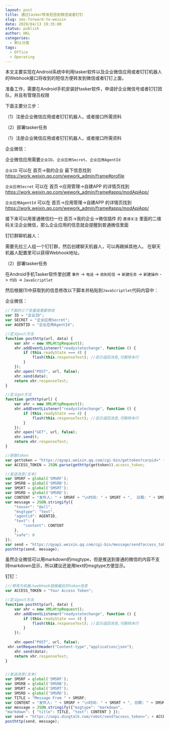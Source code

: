 ```yaml
---
layout: post
title: 通过tasker转发短信到微信或者钉钉
slug: sms-forward-to-weixin
date: 2020/04/13 19:35:00
status: publish
author: HKL
categories: 
  - 默认分类
tags: 
  - Office
  - Operating
---
```


本文主要实现在Android系统中利用tasker软件以及企业微信应用或者钉钉机器人的Webhook接口将收到的短信方便转发到微信或者钉钉上面，

准备工作，需要在Android手机安装好tasker软件，申请好企业微信号或者钉钉团队，并且有管理员权限

下面主要分三步：

（1）注册企业微信应用或者钉钉机器人，或者接口所需资料

（2）部署tasker任务


（1）注册企业微信应用或者钉钉机器人，或者接口所需资料

企业微信：

企业微信应用需要`企业ID`、`企业应用Secret`、`企业应用AgentId`

<!--more-->

`企业ID` 可以在 首页->我的企业 最下信息找到 https://work.weixin.qq.com/wework_admin/frame#profile

`企业应用Secret` 可以在 首页->应用管理->自建APP 的详情页找到 https://work.weixin.qq.com/wework_admin/frame#apps/modApiApp/

`企业应用AgentId` 可以在 首页->应用管理->自建APP 的详情页找到 https://work.weixin.qq.com/wework_admin/frame#apps/modApiApp/

接下来可以用普通微信扫一扫 首页->我的企业->微信插件 的 `邀请关注` 里面的二维码关注企业微信，那么企业应用的信息就会提醒到普通微信里面

钉钉群聊机器人：

需要先拉三人组一个钉钉群，然后创建聊天机器人，可以再踢掉其他人。 在聊天机器人配置里可以获得Webhook地址。


（2）部署tasker任务

在Android手机Tasker软件里创建 `事件` -> `电话` -> `收到短信` -> `新建任务` -> `新建操作` -> `代码` -> `JavaScriptlet`

然后根据(1)中获取到的信息修改以下脚本并粘贴到`JavaScriptlet`代码内容中：

企业微信：

```javascript
//下面的三个变量值需要修改
var ID = "企业ID";
var SECRET = "企业应用Secret";
var AGENTID = "企业应用AgentId";

//定义post方法
function posthttp(url, data) {
    var xhr = new XMLHttpRequest();
    xhr.addEventListener("readystatechange", function () {
        if (this.readyState === 4) {
            flash(this.responseText); //显示返回消息,可删除本行
        }
    });
    xhr.open("POST", url, false);
    xhr.send(data);
    return xhr.responseText;
}

//定义get方法
function gethttp(url) {
    var xhr = new XMLHttpRequest();
    xhr.addEventListener("readystatechange", function () {
        if (this.readyState === 4) {
            flash(this.responseText); //显示返回消息,可删除本行
        }
    });
    xhr.open("GET", url, false);
    xhr.send();
    return xhr.responseText;
}

//获取token
var gettoken = "https://qyapi.weixin.qq.com/cgi-bin/gettoken?corpid=" + ID + "&corpsecret=" + SECRET;
var ACCESS_TOKEN = JSON.parse(gethttp(gettoken)).access_token;

//发送消息(文本)
var SMSRF = global('SMSRF');
var SMSRB = global('SMSRB');
var SMSRT = global('SMSRT');
var SMSRD = global('SMSRD');
var CONTENT = "发件人: " + SMSRF + "\n时间: " + SMSRT + ",  日期: " + SMSRD + "\n短信内容: " + SMSRB;
var message = JSON.stringify({
    "touser": "@all",
    "msgtype": "text",
    "agentid": AGENTID,
    "text": {
        "content": CONTENT
    },
    "safe": 0
});
var send = "https://qyapi.weixin.qq.com/cgi-bin/message/send?access_token=" + ACCESS_TOKEN;
posthttp(send, message);
```

虽然企业微信可以用markdown的msgtype，但是推送到普通的微信的内容不支持markdown显示，所以建议还是用text的msgtype方便显示。


钉钉：

```javascript
///修改为机器人webhook链接最后的token信息
var ACCESS_TOKEN = "Your Access Token";

//定义post方法
function posthttp(url, data) {
    var xhr = new XMLHttpRequest();
    xhr.addEventListener("readystatechange", function () {
        if (this.readyState === 4) {
            flash(this.responseText); //显示返回消息,可删除本行
        }
    });
 
    xhr.open("POST", url, false);
 xhr.setRequestHeader("Content-type","application/json");
    xhr.send(data);
    return xhr.responseText;
}


//发送消息(文本)
var SMSRF = global('SMSRF');
var SMSRB = global('SMSRB');
var SMSRT = global('SMSRT');
var SMSRD = global('SMSRD');
var TITLE = "Message From " + SMSRF;
var CONTENT = "发件人: " + SMSRF + "\n时间: " + SMSRT + ", 日期: " + SMSRD + "\n > 短信内容: " + SMSRB;
var message = JSON.stringify({"msgtype": "markdown", 
"markdown": { "title": TITLE, "text": CONTENT } });
var send = "https://oapi.dingtalk.com/robot/send?access_token="; + ACCESS_TOKEN;
posthttp(send, message);
```
